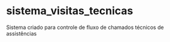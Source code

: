 # sistema_visitas_tecnicas
Sistema criado para controle de fluxo de chamados técnicos de assistências
